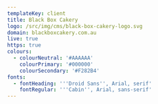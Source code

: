 ```yaml
---
templateKey: client
title: Black Box Cakery
logo: /src/img/cms/black-box-cakery-logo.svg
domain: blackboxcakery.com.au
live: true
https: true
colours:
  - colourNeutral: '#AAAAAA'
    colourPrimary: '#000000'
    colourSecondary: '#F282B4'
fonts:
  - fontHeading: '''Droid Sans'', Arial, serif'
    fontRegular: '''Cabin'', Arial, sans-serif'
---
```


